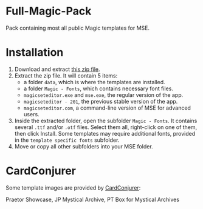 # Full-Magic-Pack
Pack containing most all public Magic templates for MSE.

# Installation

1. Download and extract [this zip file](https://github.com/MagicSetEditorPacks/Full-Magic-Pack/archive/refs/heads/main.zip).
2. Extract the zip file. It will contain 5 items:
    * a folder `data`, which is where the templates are installed.
    * a folder `Magic - Fonts`, which contains necessary font files.
    * `magicseteditor.exe` and `mse.exe`, the regular version of the app.
    * `magicseteditor - 201`, the previous stable version of the app.
    * `magicseteditor.com`, a command-line version of MSE for advanced users.
4. Inside the extracted folder, open the subfolder `Magic - Fonts`. It contains several `.ttf` and/or `.otf` files. Select them all, right-click on one of them, then click Install. Some templates may require additional fonts, provided in the `template specific fonts` subfolder.
5. Move or copy all other subfolders into your MSE folder.

# CardConjurer
Some template images are provided by [CardConjurer](https://cardconjurer.com/):

Praetor Showcase, JP Mystical Archive, PT Box for Mystical Archives
